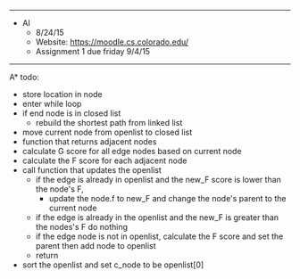 
---
* AI 
  *  8/24/15
  *  Website: https://moodle.cs.colorado.edu/
  *  Assignment 1 due friday 9/4/15

---
A* todo:
 *  store location in node
 *  enter while loop
 *  if end node is in closed list
    * rebuild the shortest path from linked list  
 *  move current node from openlist to closed list
 *  function that returns adjacent nodes
 *  calculate G score for all edge nodes based on current node
 *  calculate the F score for each adjacent node
 *  call function that updates the openlist
    *  if the edge is already in openlist and the new_F score is lower than the node's F,
       * update the node.f to new_F and change the node's parent to the current node
    *  if the edge is already in the openlist and the new_F is greater than the nodes's F do nothing
    *  if the edge node is not in openlist, calculate the F score and set the parent then add node to openlist
    *  return
 *  sort the openlist and set c_node to be openlist[0]
 
 
